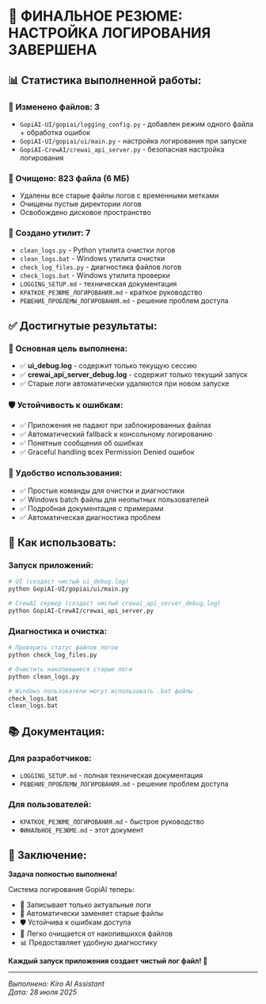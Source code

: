 # 🎉 ФИНАЛЬНОЕ РЕЗЮМЕ: НАСТРОЙКА ЛОГИРОВАНИЯ ЗАВЕРШЕНА

## 📊 Статистика выполненной работы:

### 🔧 Изменено файлов: **3**
- `GopiAI-UI/gopiai/logging_config.py` - добавлен режим одного файла + обработка ошибок
- `GopiAI-UI/gopiai/ui/main.py` - настройка логирования при запуске
- `GopiAI-CrewAI/crewai_api_server.py` - безопасная настройка логирования

### 🧹 Очищено: **823 файла** (6 МБ)
- Удалены все старые файлы логов с временными метками
- Очищены пустые директории логов
- Освобождено дисковое пространство

### 📁 Создано утилит: **7**
- `clean_logs.py` - Python утилита очистки логов
- `clean_logs.bat` - Windows утилита очистки
- `check_log_files.py` - диагностика файлов логов  
- `check_logs.bat` - Windows утилита проверки
- `LOGGING_SETUP.md` - техническая документация
- `КРАТКОЕ_РЕЗЮМЕ_ЛОГИРОВАНИЯ.md` - краткое руководство
- `РЕШЕНИЕ_ПРОБЛЕМЫ_ЛОГИРОВАНИЯ.md` - решение проблем доступа

## ✅ Достигнутые результаты:

### 🎯 Основная цель выполнена:
- ✅ **ui_debug.log** - содержит только текущую сессию
- ✅ **crewai_api_server_debug.log** - содержит только текущий запуск
- ✅ Старые логи автоматически удаляются при новом запуске

### 🛡️ Устойчивость к ошибкам:
- ✅ Приложения не падают при заблокированных файлах
- ✅ Автоматический fallback к консольному логированию
- ✅ Понятные сообщения об ошибках
- ✅ Graceful handling всех Permission Denied ошибок

### 🔧 Удобство использования:
- ✅ Простые команды для очистки и диагностики
- ✅ Windows batch файлы для неопытных пользователей
- ✅ Подробная документация с примерами
- ✅ Автоматическая диагностика проблем

## 🚀 Как использовать:

### Запуск приложений:
```bash
# UI (создаст чистый ui_debug.log)
python GopiAI-UI/gopiai/ui/main.py

# CrewAI сервер (создаст чистый crewai_api_server_debug.log)
python GopiAI-CrewAI/crewai_api_server.py
```

### Диагностика и очистка:
```bash
# Проверить статус файлов логов
python check_log_files.py

# Очистить накопившиеся старые логи
python clean_logs.py

# Windows пользователи могут использовать .bat файлы
check_logs.bat
clean_logs.bat
```

## 📚 Документация:

### Для разработчиков:
- `LOGGING_SETUP.md` - полная техническая документация
- `РЕШЕНИЕ_ПРОБЛЕМЫ_ЛОГИРОВАНИЯ.md` - решение проблем доступа

### Для пользователей:
- `КРАТКОЕ_РЕЗЮМЕ_ЛОГИРОВАНИЯ.md` - быстрое руководство
- `ФИНАЛЬНОЕ_РЕЗЮМЕ.md` - этот документ

## 🎊 Заключение:

**Задача полностью выполнена!** 

Система логирования GopiAI теперь:
- 📝 Записывает только актуальные логи
- 🔄 Автоматически заменяет старые файлы
- 🛡️ Устойчива к ошибкам доступа
- 🧹 Легко очищается от накопившихся файлов
- 📊 Предоставляет удобную диагностику

**Каждый запуск приложения создает чистый лог файл! 🎉**

---
*Выполнено: Kiro AI Assistant*  
*Дата: 28 июля 2025*